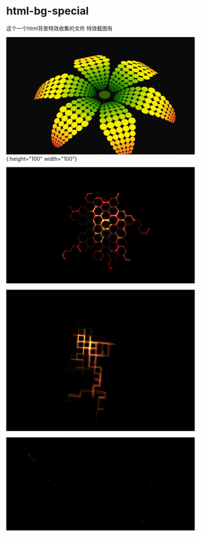 # html-bg-special
这个一个html背景特效收集的文件
特效截图有


![](/readme-img/1.png){:height="100" width="100"}

![](/readme-img/2.png)

![](/readme-img/3.png)

![](/readme-img/4.png)

